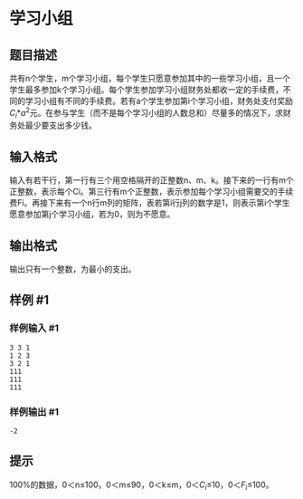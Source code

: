 # 学习小组

## 题目描述

共有n个学生，m个学习小组，每个学生只愿意参加其中的一些学习小组，且一个学生最多参加k个学习小组。每个学生参加学习小组财务处都收一定的手续费，不同的学习小组有不同的手续费。若有a个学生参加第i个学习小组，财务处支付奖励$C_i$*$a^2$元。在参与学生（而不是每个学习小组的人数总和）尽量多的情况下，求财务处最少要支出多少钱。

## 输入格式

输入有若干行，第一行有三个用空格隔开的正整数n、m、k。接下来的一行有m个正整数，表示每个Ci。第三行有m个正整数，表示参加每个学习小组需要交的手续费Fi。再接下来有一个n行m列的矩阵，表若第i行j列的数字是1，则表示第i个学生愿意参加第j个学习小组，若为0，则为不愿意。

## 输出格式

输出只有一个整数，为最小的支出。

## 样例 #1

### 样例输入 #1
```
3 3 1
1 2 3
3 2 1
111
111
111
```

### 样例输出 #1

```
-2
```

## 提示

100%的数据，0＜n≤100，0＜m≤90，0＜k≤m，0＜$C_i$≤10，0＜$F_i$≤100。
